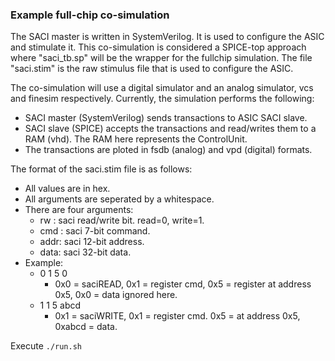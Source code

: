 ### Example full-chip co-simulation

The SACI master is written in SystemVerilog. It is used to configure the ASIC and stimulate it.
This co-simulation is considered a SPICE-top approach where "saci_tb.sp" will be the wrapper for the fullchip simulation.
The file "saci.stim" is the raw stimulus file that is used to configure the ASIC.

The co-simulation will use a digital simulator and an analog simulator, vcs and finesim respectively.
Currently, the simulation performs the following:
* SACI master (SystemVerilog) sends transactions to ASIC SACI slave.
* SACI slave (SPICE) accepts the transactions and read/writes them to a RAM (vhd). The RAM here represents the ControlUnit.
* The transactions are ploted in fsdb (analog) and vpd (digital) formats.


The format of the saci.stim file is as follows:
* All values are in hex.
* All arguments are seperated by a whitespace.
* There are four arguments:
  * rw  : saci read/write bit. read=0, write=1.
  * cmd : saci 7-bit command.
  * addr: saci 12-bit address.
  * data: saci 32-bit data.
* Example:
  * 0 1 5 0
    * 0x0 = saciREAD, 0x1 = register cmd, 0x5 = register at address 0x5, 0x0 = data ignored here.
  * 1 1 5 abcd
    * 0x1 = saciWRITE, 0x1 = register cmd. 0x5 = at address 0x5, 0xabcd = data.

Execute ```./run.sh```
